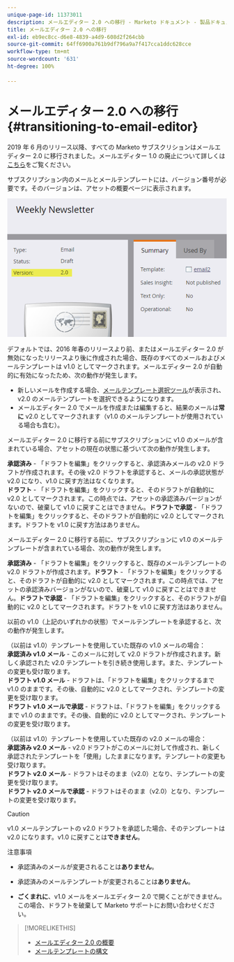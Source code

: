 ```yaml
---
unique-page-id: 11373011
description: メールエディター 2.0 への移行 - Marketo ドキュメント - 製品ドキュメント
title: メールエディター 2.0 への移行
exl-id: eb9ec8cc-d6e8-4839-a4d9-608d2f264cbb
source-git-commit: 64ff6900a761b9df796a9a7f417cca1ddc628cce
workflow-type: tm+mt
source-wordcount: '631'
ht-degree: 100%

---
```


# メールエディター 2.0 への移行 {#transitioning-to-email-editor}

2019 年 6 月のリリース以降、すべての Marketo サブスクリションはメールエディター 2.0 に移行されました。メールエディター 1.0 の廃止について詳しくは[こちら](https://nation.marketo.com/docs/DOC-7038)をご覧ください。

サブスクリプション内のメールとメールテンプレートには、バージョン番号が必要です。そのバージョンは、アセットの概要ページに表示されます。

![](assets/five-5.png)

デフォルトでは、2016 年春のリリースより前、またはメールエディター 2.0 が無効になったリリースより後に作成された場合、既存のすべてのメールおよびメールテンプレートは v1.0 としてマークされます。メールエディター 2.0 が自動的に有効になったため、次の動作が発生します。

* 新しいメールを作成する場合、[メールテンプレート選択ツール](email-template-picker-overview.md)が表示され、v2.0 のメールテンプレートを選択できるようになります。
* メールエディター 2.0 でメールを作成または編集すると、結果のメールは&#x200B;**常に** v2.0 としてマークされます（v1.0 のメールテンプレートが使用されている場合も含む）。

メールエディター 2.0 に移行する前にサブスクリプションに v1.0 のメールが含まれている場合、アセットの現在の状態に基づいて次の動作が発生します。

**承認済み** - 「ドラフトを編集」をクリックすると、承認済みメールの v2.0 ドラフトが作成されます。その後 v2.0 ドラフトを承認すると、メールの承認状態が v2.0 になり、v1.0 に戻す方法はなくなります。\
**ドラフト** - 「ドラフトを編集」をクリックすると、そのドラフトが自動的に v2.0 としてマークされます。この時点では、アセットの承認済みバージョンがないので、破棄して v1.0 に戻すことはできません。**ドラフトで承認** - 「ドラフトを編集」をクリックすると、そのドラフトが自動的に v2.0 としてマークされます。ドラフトを v1.0 に戻す方法はありません。

メールエディター 2.0 に移行する前に、サブスクリプションに v1.0 のメールテンプレートが含まれている場合、次の動作が発生します。

**承認済み** - 「ドラフトを編集」をクリックすると、既存のメールテンプレートの v2.0 ドラフトが作成されます。**ドラフト** - 「ドラフトを編集」をクリックすると、そのドラフトが自動的に v2.0 としてマークされます。この時点では、アセットの承認済みバージョンがないので、破棄して v1.0 に戻すことはできません。**ドラフトで承認** - 「ドラフトを編集」をクリックすると、そのドラフトが自動的に v2.0 としてマークされます。ドラフトを v1.0 に戻す方法はありません。

以前の v1.0（上記のいずれかの状態）でメールテンプレートを承認すると、次の動作が発生します。

（以前は v1.0）テンプレートを使用していた既存の v1.0 メールの場合：\
**承認済み v1.0 メール** - このメールに対して v2.0 ドラフトが作成されます。新しく承認された v2.0 テンプレートを引き続き使用します。また、テンプレートの変更も受け取ります。\
**ドラフト v1.0 メール** - ドラフトは、「ドラフトを編集」をクリックするまで v1.0 のままです。その後、自動的に v2.0 としてマークされ、テンプレートの変更を受け取ります。\
**ドラフト v1.0 メールで承認** - ドラフトは、「ドラフトを編集」をクリックするまで v1.0 のままです。その後、自動的に v2.0 としてマークされ、テンプレートの変更を受け取ります。

（以前は v1.0）テンプレートを使用していた既存の v2.0 メールの場合：\
**承認済み v2.0 メール** - v2.0 ドラフトがこのメールに対して作成され、新しく承認されたテンプレートを「使用」したままになります。テンプレートの変更も受け取ります。\
**ドラフト v2.0 メール** - ドラフトはそのまま（v2.0）となり、テンプレートの変更を受け取ります。\
**ドラフト v2.0 メールで承認** - ドラフトはそのまま（v2.0）となり、テンプレートの変更を受け取ります。

>[!CAUTION]
>
>v1.0 メールテンプレートの v2.0 ドラフトを承認した場合、そのテンプレートは v2.0 になります。v1.0 に戻すことは&#x200B;**できません**。

注意事項

* 承認済みのメールが変更されることは&#x200B;**ありません**。

* 承認済みのメールテンプレートが変更されることは&#x200B;**ありません**。

* **ごくまれに**、v1.0 メールをメールエディター 2.0 で開くことができません。この場合、ドラフトを破棄して Marketo サポートにお問い合わせください。

>[!MORELIKETHIS]
>
>* [メールエディター 2.0 の概要](/help/marketo/product-docs/email-marketing/general/email-editor-2/email-editor-v2-0-overview.md)
>* [メールテンプレートの構文](/help/marketo/product-docs/email-marketing/general/email-editor-2/email-template-syntax.md)


